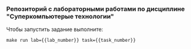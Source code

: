 ### Репозиторий с лабораторными работами по дисциплине "Суперкомпьютерые технологии"

Чтобы запустить задание выполните:
```
make run lab={{lab_number}} task={{task_number}}
```
